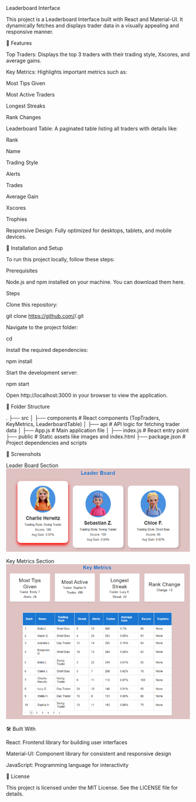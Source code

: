 </h1>Leaderboard Interface</h1>

This project is a Leaderboard Interface built with React and Material-UI. It dynamically fetches and displays trader data in a visually appealing and responsive manner.

🌟 Features

Top Traders:
Displays the top 3 traders with their trading style, Xscores, and average gains.

Key Metrics:
Highlights important metrics such as:

Most Tips Given

Most Active Traders

Longest Streaks

Rank Changes

Leaderboard Table:
A paginated table listing all traders with details like:

Rank

Name

Trading Style

Alerts

Trades

Average Gain

Xscores

Trophies

Responsive Design:
Fully optimized for desktops, tablets, and mobile devices.

🚀 Installation and Setup

To run this project locally, follow these steps:

Prerequisites

Node.js and npm installed on your machine. You can download them here.

Steps

Clone this repository:

git clone https://github.com/<your-github-username>/<repository-name>.git

Navigate to the project folder:

cd <repository-name>

Install the required dependencies:

npm install

Start the development server:

npm start

Open http://localhost:3000 in your browser to view the application.

📂 Folder Structure

.
├── src
│   ├── components       # React components (TopTraders, KeyMetrics, LeaderboardTable)
│   ├── api              # API logic for fetching trader data
│   ├── App.js           # Main application file
│   ├── index.js         # React entry point
├── public               # Static assets like images and index.html
├── package.json         # Project dependencies and scripts

📸 Screenshots

Leader Board Section
![alt text](image.png)


Key Metrics Section
![alt text](image-1.png)



🛠️ Built With

React: Frontend library for building user interfaces

Material-UI: Component library for consistent and responsive design

JavaScript: Programming language for interactivity



📝 License

This project is licensed under the MIT License. See the LICENSE file for details.


